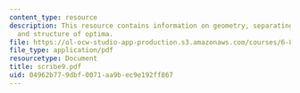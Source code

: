 ```yaml
---
content_type: resource
description: This resource contains information on geometry, separating hyperplanes
  and structure of optima.
file: https://ol-ocw-studio-app-production.s3.amazonaws.com/courses/6-854j-advanced-algorithms-fall-2005/04962b779dbf0071aa9bec9e192ff867_scribe9.pdf
file_type: application/pdf
resourcetype: Document
title: scribe9.pdf
uid: 04962b77-9dbf-0071-aa9b-ec9e192ff867
---
```

